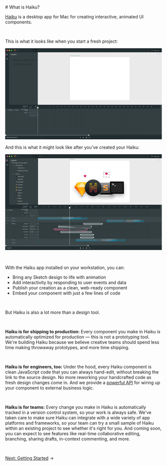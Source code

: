 <br>
# What is Haiku?

[Haiku](https://haiku.ai) is a desktop app for Mac for creating interactive, animated UI components.

<br>

This is what it looks like when you start a fresh project:

![](/assets/full-app.png)

And this is what it might look like after you've created your Haiku:

![](/assets/full-app-populated.jpg)

<br>

With the Haiku app installed on your workstation, you can:

* Bring any Sketch design to life with animation
* Add interactivity by responding to user events and data
* Publish your creation as a clean, web-ready component
* Embed your component with just a few lines of code

<br>

But Haiku is also a lot more than a design tool.

<br>

**Haiku is for shipping to production:** Every component you make in Haiku is automatically optimized for production — this is not a prototyping tool. We're building Haiku because we believe creative teams should spend less time making throwaway prototypes, and more time shipping.

<br>

**Haiku is for engineers, too:** Under the hood, every Haiku component is clean JavaScript code that you can always hand-edit, without breaking the link to the source design. No more reworking your handcrafted code as fresh design changes come in. And we provide a [powerful API](embedding-and-using-haiku/haiku-core-api.md) for wiring up your component to external business logic.

<br>

**Haiku is for teams:** Every change you make in Haiku is automatically tracked in a version control system, so your work is always safe. We've taken care to make sure Haiku can integrate with a wide variety of app platforms and frameworks, so your team can try a small sample of Haiku within an existing project to see whether it's right for you. And coming soon, you can expect to see features like real-time collaborative editing, branching, sharing drafts, in-context commenting, and more.

<br>

[Next: Getting Started](getting-started.md) &rarr;
